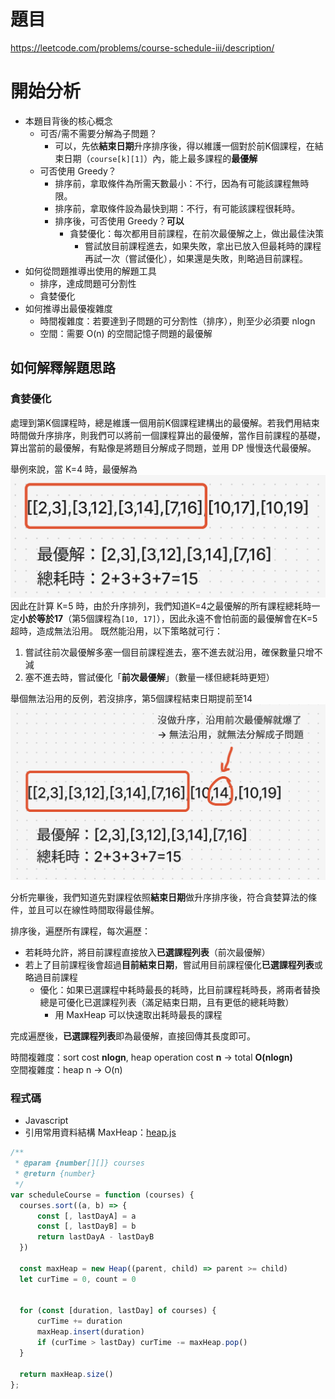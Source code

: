 # 題目
https://leetcode.com/problems/course-schedule-iii/description/

# 開始分析
- 本題目背後的核心概念
  - 可否/需不需要分解為子問題？
    - 可以，先依**結束日期**升序排序後，得以維護一個對於前K個課程，在結束日期（`course[k][1]`）內，能上最多課程的**最優解**
  - 可否使用 Greedy？
    - 排序前，拿取條件為所需天數最小：不行，因為有可能該課程無時限。
    - 排序前，拿取條件設為最快到期：不行，有可能該課程很耗時。
    - 排序後，可否使用 Greedy？**可以**
      - 貪婪優化：每次都用目前課程，在前次最優解之上，做出最佳決策 
        - 嘗試放目前課程進去，如果失敗，拿出已放入但最耗時的課程再試一次（嘗試優化），如果還是失敗，則略過目前課程。
- 如何從問題推導出使用的解題工具
  - 排序，達成問題可分割性
  - 貪婪優化
- 如何推導出最優複雜度
  - 時間複雜度：若要達到子問題的可分割性（排序），則至少必須要 nlogn
  - 空間：需要 O(n) 的空間記憶子問題的最優解

## 如何解釋解題思路
### 貪婪優化

處理到第K個課程時，總是維護一個用前K個課程建構出的最優解。若我們用結束時間做升序排序，則我們可以將前一個課程算出的最優解，當作目前課程的基礎，算出當前的最優解，有點像是將題目分解成子問題，並用 DP 慢慢迭代最優解。

舉例來說，當 K=4 時，最優解為
![](./630-1.png)
因此在計算 K=5 時，由於升序排列，我們知道K=4之最優解的所有課程總耗時一定**小於等於17**（第5個課程為`[10, 17]`），因此永遠不會怕前面的最優解會在K=5超時，造成無法沿用。
既然能沿用，以下策略就可行：
1. 嘗試往前次最優解多塞一個目前課程進去，塞不進去就沿用，確保數量只增不減
2. 塞不進去時，嘗試優化「**前次最優解**」（數量一樣但總耗時更短）

舉個無法沿用的反例，若沒排序，第5個課程結束日期提前至14
![](./630-2.png)


分析完畢後，我們知道先對課程依照**結束日期**做升序排序後，符合貪婪算法的條件，並且可以在線性時間取得最佳解。

排序後，遍歷所有課程，每次遍歷：
- 若耗時允許，將目前課程直接放入**已選課程列表**（前次最優解）
- 若上了目前課程後會超過**目前結束日期**，嘗試用目前課程優化**已選課程列表**或略過目前課程
  - 優化：如果已選課程中耗時最長的耗時，比目前課程耗時長，將兩者替換總是可優化已選課程列表（滿足結束日期，且有更低的總耗時數）
    - 用 MaxHeap 可以快速取出耗時最長的課程

完成遍歷後，**已選課程列表**即為最優解，直接回傳其長度即可。


時間複雜度：sort cost **nlogn**, heap operation cost **n** -> total **O(nlogn)**  
空間複雜度：heap n -> O(n)

### 程式碼
- Javascript
- 引用常用資料結構 MaxHeap：[heap.js](/key-algorithms/heap.js)
```js
/**
 * @param {number[][]} courses
 * @return {number}
 */
var scheduleCourse = function (courses) {
  courses.sort((a, b) => {
      const [, lastDayA] = a
      const [, lastDayB] = b
      return lastDayA - lastDayB
  })

  const maxHeap = new Heap((parent, child) => parent >= child)
  let curTime = 0, count = 0
  

  for (const [duration, lastDay] of courses) {
      curTime += duration
      maxHeap.insert(duration)
      if (curTime > lastDay) curTime -= maxHeap.pop()
  }

  return maxHeap.size()
};
```
